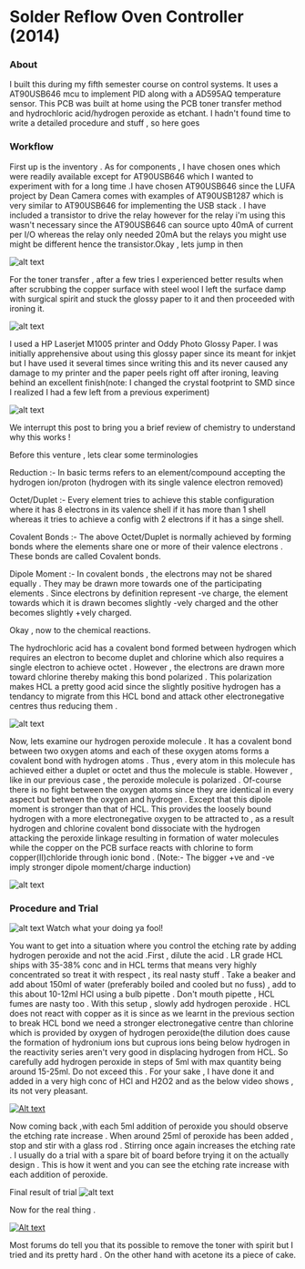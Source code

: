<h1>Solder Reflow Oven Controller (2014)</h1>

<h3>About</h3>
I built this during my fifth semester course on control systems. It uses a AT90USB646 mcu to implement PID along with a AD595AQ temperature sensor.
This PCB was built at home using the PCB toner transfer method and hydrochloric acid/hydrogen peroxide as etchant. I hadn't found time to write a detailed procedure and stuff , so here goes

<h3>Workflow</h3>

First up is the inventory . As for components , I have chosen ones which were readily available except for AT90USB646 which I wanted to experiment with for a long time .I have chosen AT90USB646 since the LUFA project by Dean Camera comes with examples of AT90USB1287 which is very similar to AT90USB646 for implementing the USB stack . I have included a transistor to drive the relay however for the relay i'm using this wasn't necessary since the AT90USB646 can source upto 40mA of current per I/O whereas the relay only needed 20mA but the relays you might use might be different hence the transistor.Okay , lets jump in then

![alt text](https://raw.githubusercontent.com/1sand0s/Solder_Reflow_Oven/master/IMG20170706134759.jpg)

For the toner transfer , after a few tries I experienced better results when after scrubbing the copper surface with steel wool I left the surface damp with surgical spirit and stuck the glossy paper to it and then proceeded with ironing it.

![alt text](https://raw.githubusercontent.com/1sand0s/Solder_Reflow_Oven/master/IMG20170707181938.jpg)

I used a HP Laserjet M1005 printer and Oddy Photo Glossy Paper. I was initially apprehensive about using this glossy paper since its meant for inkjet but I have used it several times since writing this and its never caused any damage to my printer and the paper peels right off after ironing, leaving behind an excellent finish(note: I changed the crystal footprint to SMD since I realized I had a few left from a previous experiment)

![alt text](https://raw.githubusercontent.com/1sand0s/Solder_Reflow_Oven/master/IMG20170707183544.jpg)

We interrupt this post to bring you a brief review of chemistry to understand why this works !

Before this venture , lets clear some terminologies 

Reduction :- In basic terms refers to an element/compound accepting the hydrogen ion/proton (hydrogen with its single valence electron removed)

Octet/Duplet :- Every element tries to achieve this stable configuration where it has 8 electrons in its valence shell if it has more than 1 shell whereas it tries to achieve a config with 2 electrons if it has a singe shell. 

Covalent Bonds :- The above Octet/Duplet is normally achieved by forming bonds where the elements share one or more of their valence electrons . These bonds are called Covalent bonds.

Dipole Moment :- In covalent bonds , the electrons may not be shared equally . They may be drawn more towards one of the participating elements . Since electrons by definition represent -ve charge, the element towards which it is drawn becomes slightly -vely charged and the other becomes slightly +vely charged.

Okay , now to the chemical reactions.

The hydrochloric acid has a covalent bond formed between hydrogen which requires an electron to become duplet and chlorine which also requires a single electron to achieve octet . However , the electrons are drawn more toward chlorine thereby making this bond polarized . This polarization makes HCL a pretty good acid since the slightly positive hydrogen has a tendancy to migrate from this HCL bond and attack other electronegative centres thus reducing them .

![alt text](https://raw.githubusercontent.com/1sand0s/Solder_Reflow_Oven/master/img1.jpg)

Now, lets examine our hydrogen peroxide molecule . It has a covalent bond between two oxygen atoms and each of these oxygen atoms forms a covalent bond with hydrogen atoms . Thus , every atom in this molecule has achieved either a duplet or octet and thus the molecule is stable. However , like in our previous case , the peroxide molecule is polarized . Of-course there is no fight between the oxygen atoms since they are identical in every aspect but between the oxygen and hydrogen . Except that this dipole moment is stronger than that of HCL. This provides the loosely bound hydrogen with a more electronegative oxygen to be attracted to , as a result hydrogen and chlorine covalent bond dissociate with the hydrogen attacking the peroxide linkage resulting in formation of water molecules while the copper on the PCB surface reacts with chlorine to form copper(II)chloride through ionic bond . (Note:- The bigger +ve and -ve imply stronger dipole moment/charge induction)

![alt text](https://raw.githubusercontent.com/1sand0s/Solder_Reflow_Oven/master/img2.jpg)

<h3>Procedure and Trial</h3>

![alt text](https://raw.githubusercontent.com/1sand0s/Solder_Reflow_Oven/master/courage.png) Watch what your doing ya fool!

You want to get into a situation where you control the etching rate by adding hydrogen peroxide and not the acid .First , dilute the acid . LR grade HCL ships with 35-38% conc and in HCL terms that means very highly concentrated so treat it with respect , its real nasty stuff . Take a beaker and add about 150ml of water (preferably boiled and cooled but no fuss) , add to this about 10-12ml HCl using a bulb pipette . Don't mouth pipette , HCL fumes are nasty too . With this setup , slowly add hydrogen peroxide . HCL does not react with copper as it is since as we learnt in the previous section to break HCL bond we need a stronger electronegative centre than chlorine which is provided by oxygen of hydrogen peroxide(the dilution does cause the formation of hydronium ions but cuprous ions being below hydrogen in the reactivity series aren't very good in displacing hydrogen from HCL. 
So carefully add hydrogen peroxide in steps of 5ml with max quantity being around 15-25ml. Do not exceed this . For your sake , I have done it and added in a very high conc of HCl and H2O2 and as the below video shows , its not very pleasant.

[![Alt text](https://img.youtube.com/vi/9dA6VMKz_Lo/0.jpg)](https://www.youtube.com/watch?v=9dA6VMKz_Lo)

Now coming back ,with each 5ml addition of peroxide you should observe the etching rate increase . When around 25ml of peroxide has been added , stop and stir with a glass rod . Stirring once again increases the etching rate . I usually do a trial with a spare bit of board before trying it on the actually design . This is how it went and you can see the etching rate increase with each addition of peroxide.

Final result of trial 
![alt text](https://raw.githubusercontent.com/1sand0s/Solder_Reflow_Oven/master/trial1.jpg)

Now for the real thing . 

[![Alt text](https://img.youtube.com/vi/Kl0KBu5w13I/0.jpg)](https://www.youtube.com/watch?v=Kl0KBu5w13I)


Most forums do tell you that its possible to remove the toner with spirit but I tried and its pretty hard . On the other hand with acetone its a piece of cake.



